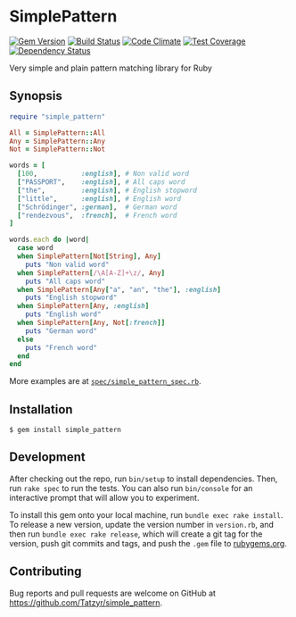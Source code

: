# SimplePattern

[![Gem Version](https://badge.fury.io/rb/simple_pattern.svg)](http://badge.fury.io/rb/simple_pattern)
[![Build Status](https://travis-ci.org/Tatzyr/simple_pattern.svg?branch=master)](https://travis-ci.org/Tatzyr/simple_pattern)
[![Code Climate](https://codeclimate.com/github/Tatzyr/simple_pattern/badges/gpa.svg)](https://codeclimate.com/github/Tatzyr/simple_pattern)
[![Test Coverage](https://codeclimate.com/github/Tatzyr/simple_pattern/badges/coverage.svg)](https://codeclimate.com/github/Tatzyr/simple_pattern/coverage)
[![Dependency Status](https://gemnasium.com/Tatzyr/simple_pattern.svg)](https://gemnasium.com/Tatzyr/simple_pattern)

Very simple and plain pattern matching library for Ruby

## Synopsis

```ruby
require "simple_pattern"

All = SimplePattern::All
Any = SimplePattern::Any
Not = SimplePattern::Not

words = [
  [100,           :english], # Non valid word
  ["PASSPORT",    :english], # All caps word
  ["the",         :english], # English stopword
  ["little",      :english], # English word
  ["Schrödinger", :german],  # German word
  ["rendezvous",  :french],  # French word
]

words.each do |word|
  case word
  when SimplePattern[Not[String], Any]
    puts "Non valid word"
  when SimplePattern[/\A[A-Z]+\z/, Any]
    puts "All caps word"
  when SimplePattern[Any["a", "an", "the"], :english]
    puts "English stopword"  
  when SimplePattern[Any, :english]
    puts "English word"
  when SimplePattern[Any, Not[:french]]
    puts "German word"
  else
    puts "French word"
  end
end
```

More examples are at [`spec/simple_pattern_spec.rb`](https://github.com/Tatzyr/simple_pattern/blob/master/spec/simple_pattern_spec.rb).

## Installation

```
$ gem install simple_pattern
```

## Development

After checking out the repo, run `bin/setup` to install dependencies. Then, run `rake spec` to run the tests. You can also run `bin/console` for an interactive prompt that will allow you to experiment.

To install this gem onto your local machine, run `bundle exec rake install`. To release a new version, update the version number in `version.rb`, and then run `bundle exec rake release`, which will create a git tag for the version, push git commits and tags, and push the `.gem` file to [rubygems.org](https://rubygems.org).

## Contributing

Bug reports and pull requests are welcome on GitHub at https://github.com/Tatzyr/simple_pattern.

